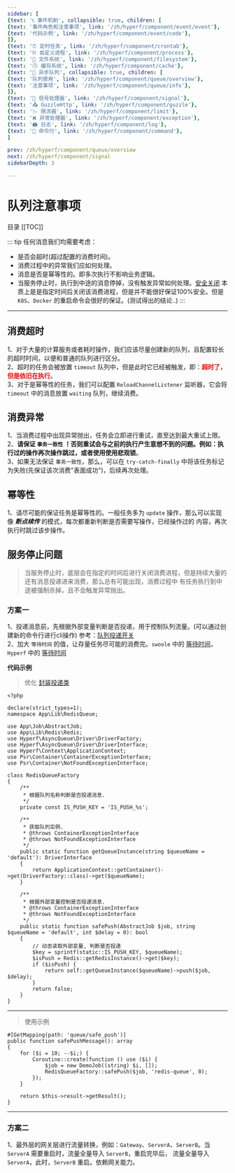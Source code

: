```yaml
---
sidebar: [
{text: '📞 事件机制', collapsible: true, children: [
{text: '事件角色和注意事项', link: '/zh/hyperf/component/event/event'},
{text: '代码示例', link: '/zh/hyperf/component/event/code'},
]},
{text: '⏰ 定时任务', link: '/zh/hyperf/component/crontab'},
{text: '⛓ 自定义进程', link: '/zh/hyperf/component/process'},
{text: '📝 文件系统', link: '/zh/hyperf/component/filesystem'},
{text: '🕓 缓存系统', link: '/zh/hyperf/component/cache'},
{text: '📩 异步队列', collapsible: true, children: [
{text: '队列使用', link: '/zh/hyperf/component/queue/overview'},
{text: '注意事项', link: '/zh/hyperf/component/queue/info'},
]},
{text: '🚦 信号处理器', link: '/zh/hyperf/component/signal'},
{text: '📤 GuzzleHttp', link: '/zh/hyperf/component/guzzle'},
{text: '📉 限流器', link: '/zh/hyperf/component/limit'},
{text: '❌ 异常处理器', link: '/zh/hyperf/component/exception'},
{text: '🖨 日志', link: '/zh/hyperf/component/log'},
{text: '📡 命令行', link: '/zh/hyperf/component/command'},
]

prev: /zh/hyperf/component/queue/overview
next: /zh/hyperf/component/signal
sidebarDepth: 3

---
```


# 队列注意事项

目录
[[TOC]]

::: tip
任何消息我们均需要考虑：
- 是否会超时(超过配置的消费时间)。
- 消费过程中的异常我们应如何处理。
- 消息是否是幂等性的。即多次执行不影响业务逻辑。
- 当服务停止时，执行到中途的消息停掉，没有触发异常如何处理。[安全关闭](https://hyperf.wiki/3.0/#/zh-cn/async-queue?id=%e5%ae%89%e5%85%a8%e5%85%b3%e9%97%ad)
本质上是是指定时间后关闭该消费进程，但是并不能很好保证100%安全。但是 `K8S`、`Docker` 的重启命令会很好的保证。(测试得出的结论..)
:::

---

## 消费超时

1、对于大量的计算服务或者耗时操作，我们应该尽量创建新的队列，且配置较长的超时时间，以便和普通的队列进行区分。\
2、超时的任务会被放置 `timeout` 队列中，但是此时它已经被触发，即：<font color="red">**超时了，但是依旧在执行**</font>。\
3、对于是幂等性的任务，我们可以配置 `ReloadChannelListener` 监听器，它会将 `timeout` 中的消息放置 `waiting` 队列，继续消费。

## 消费异常

1、当消费过程中出现异常抛出，任务会立即进行重试，直至达到最大重试上限。\
2、**请保证 `事务一致性` ！否则重试会与之前的执行产生意想不到的问题。例如：执行过的操作再次操作跳过，或者使用使用悲观锁**。\
3、如果无法保证 `事务一致性`，那么，可以在 `try-catch-finally` 中将该任务标记为失败(先保证该次消费"表面成功")，后续再次处理。

## 幂等性

1、请尽可能的保证任务是幂等性的。一般任务多为 `update` 操作，那么可以实现像 ***断点续传*** 的模式，每次都重新判断是否需要写操作，已经操作过的
内容，再次执行时跳过该步操作。

## 服务停止问题

> 当服务停止时，底层会在指定的时间后进行关闭消费进程，但是持续大量的还有消息投递进来消费，那么总有可能出现，消费过程中
> 有任务执行到中途被强制杀掉，且不会触发异常抛出。

### 方案一

1、投递消息前，先根据外部变量判断是否投递，用于控制队列流量。(可以通过创建新的命令行进行cli操作) 参考：[队列投递开关](/zh/hyperf/component/command.html#队列投递开关)\
2、加大 `等待时间` 的值，让存量任务尽可能的消费完。`swoole` 中的
[等待时间](https://wiki.swoole.com/#/server/setting?id=max_wait_time)，`Hyperf` 中的
[等待时间](https://hyperf.wiki/3.0/#/zh-cn/signal)

**代码示例**

> 优化 [封装投递类](/zh/hyperf/component/queue/overview.html#%E5%B0%81%E8%A3%85%E6%8A%95%E9%80%92%E7%B1%BB)

```php:no-line-numbers
<?php

declare(strict_types=1);
namespace App\Lib\RedisQueue;

use App\Job\AbstractJob;
use App\Lib\Redis\Redis;
use Hyperf\AsyncQueue\Driver\DriverFactory;
use Hyperf\AsyncQueue\Driver\DriverInterface;
use Hyperf\Context\ApplicationContext;
use Psr\Container\ContainerExceptionInterface;
use Psr\Container\NotFoundExceptionInterface;

class RedisQueueFactory
{
    /**
     * 根据队列名称判断是否投递消息.
     */
    private const IS_PUSH_KEY = 'IS_PUSH_%s';

    /**
     * 获取队列实例.
     * @throws ContainerExceptionInterface
     * @throws NotFoundExceptionInterface
     */
    public static function getQueueInstance(string $queueName = 'default'): DriverInterface
    {
        return ApplicationContext::getContainer()->get(DriverFactory::class)->get($queueName);
    }

    /**
     * 根据外部变量控制是否投递消息.
     * @throws ContainerExceptionInterface
     * @throws NotFoundExceptionInterface
     */
    public static function safePush(AbstractJob $job, string $queueName = 'default', int $delay = 0): bool
    {
        // 动态读取外部变量, 判断是否投递
        $key = sprintf(static::IS_PUSH_KEY, $queueName);
        $isPush = Redis::getRedisInstance()->get($key);
        if ($isPush) {
            return self::getQueueInstance($queueName)->push($job, $delay);
        }
        return false;
    }
}

```
---

> 使用示例

```php:no-line-numbers
#[GetMapping(path: 'queue/safe_push')]
public function safePushMessage(): array
{
    for ($i = 10; --$i;) {
        Coroutine::create(function () use ($i) {
            $job = new DemoJob((string) $i, []);
            RedisQueueFactory::safePush($job, 'redis-queue', 0);
        });
    }

    return $this->result->getResult();
}
```

---

### 方案二

1、最外层的网关层进行流量转换，例如：`Gateway`、`ServerA`、`ServerB`。当 `ServerA` 需要重启时，流量全量导入 `ServerB`，重启完毕后，
流量全量导入 `ServerA`，此时，`ServerB` 重启。依赖网关能力。
